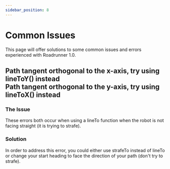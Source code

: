 ```yaml
---
sidebar_position: 8
---
```


# Common Issues
This page will offer solutions to some common issues and errors experienced with Roadrunner 1.0.

## Path tangent orthogonal to the x-axis, try using lineToY() instead<br>Path tangent orthogonal to the y-axis, try using lineToX() instead
### The Issue
These errors both occur when using a lineTo function when the robot is not facing straight (it is trying to strafe).

### Solution
In order to address this error, you could either use strafeTo instead of lineTo or change your start heading to face the direction of your path (don't try to strafe).